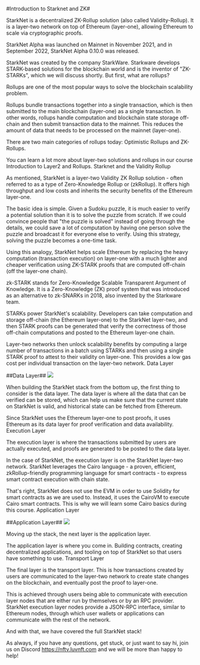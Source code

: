 #Introduction to Starknet and ZK#

StarkNet is a decentralized ZK-Rollup solution (also called Validity-Rollup). It is a layer-two network on top of Ethereum (layer-one), allowing Ethereum to scale via cryptographic proofs.

StarkNet Alpha was launched on Mainnet in November 2021, and in September 2022, StarkNet Alpha 0.10.0 was released.

StarkNet was created by the company StarkWare. Starkware develops STARK-based solutions for the blockchain world and is the inventor of "ZK-STARKs", which we will discuss shortly.
But first, what are rollups?

Rollups are one of the most popular ways to solve the blockchain scalability problem.

Rollups bundle transactions together into a single transaction, which is then submitted to the main blockchain (layer-one) as a single transaction. In other words, rollups handle computation and blockchain state storage off-chain and then submit transaction data to the mainnet. This reduces the amount of data that needs to be processed on the mainnet (layer-one).

There are two main categories of rollups today: Optimistic Rollups and ZK-Rollups.

You can learn a lot more about layer-two solutions and rollups in our course Introduction to Layer2 and Rollups.
Starknet and the Validity Rollup

As mentioned, StarkNet is a layer-two Validity ZK Rollup solution - often referred to as a type of Zero-Knowledge Rollup or (zkRollup). It offers high throughput and low costs and inherits the security benefits of the Ethereum layer-one.

The basic idea is simple. Given a Sudoku puzzle, it is much easier to verify a potential solution than it is to solve the puzzle from scratch. If we could convince people that "the puzzle is solved" instead of going through the details, we could save a lot of computation by having one person solve the puzzle and broadcast it for everyone else to verify. Using this strategy, solving the puzzle becomes a one-time task.

Using this analogy, StarkNet helps scale Ethereum by replacing the heavy computation (transaction execution) on layer-one with a much lighter and cheaper verification using ZK-STARK proofs that are computed off-chain (off the layer-one chain).

zk-STARK stands for Zero-Knowledge Scalable Transparent Argument of Knowledge. It is a Zero-Knowledge (ZK) proof system that was introduced as an alternative to zk-SNARKs in 2018, also invented by the Starkware team.

STARKs power StarkNet's scalability. Developers can take computation and storage off-chain (the Ethereum layer-one) to the StarkNet layer-two, and then STARK proofs can be generated that verify the correctness of those off-chain computations and posted to the Ethereum layer-one chain.

Layer-two networks then unlock scalability benefits by computing a large number of transactions in a batch using STARKs and then using a single STARK proof to attest to their validity on layer-one. This provides a low gas cost per individual transaction on the layer-two network.
Data Layer

##Data Layer##
<img src="https://starknet.luvnft.com/courses/starknet/data-layer.png"/>

When building the StarkNet stack from the bottom up, the first thing to consider is the data layer. The data layer is where all the data that can be verified can be stored, which can help us make sure that the current state on StarkNet is valid, and historical state can be fetched from Ethereum.

Since StarkNet uses the Ethereum layer-one to post proofs, it uses Ethereum as its data layer for proof verification and data availability.
Execution Layer

The execution layer is where the transactions submitted by users are actually executed, and proofs are generated to be posted to the data layer.

In the case of StarkNet, the execution layer is on the StarkNet layer-two network. StarkNet leverages the Cairo language - a proven, efficient, zkRollup-friendly programming language for smart contracts - to express smart contract execution with chain state.

That's right, StarkNet does not use the EVM in order to use Solidity for smart contracts as we are used to. Instead, it uses the CairoVM to execute Cairo smart contracts. This is why we will learn some Cairo basics during this course.
Application Layer

##Application Layer##
<img src="https://starknet.luvnft.com/courses/starknet/application-layer.png"/>

Moving up the stack, the next layer is the application layer.

The application layer is where you come in. Building contracts, creating decentralized applications, and tooling on top of StarkNet so that users have something to use.
Transport Layer

The final layer is the transport layer. This is how transactions created by users are communicated to the layer-two network to create state changes on the blockchain, and eventually post the proof to layer-one.

This is achieved through users being able to communicate with execution layer nodes that are either run by themselves or by an RPC provider. StarkNet execution layer nodes provide a JSON-RPC interface, similar to Ethereum nodes, through which user wallets or applications can communicate with the rest of the network.

And with that, we have covered the full StarkNet stack!

As always, if you have any questions, get stuck, or just want to say hi, join us on Discord https://nftv.luvnft.com and we will be more than happy to help!
